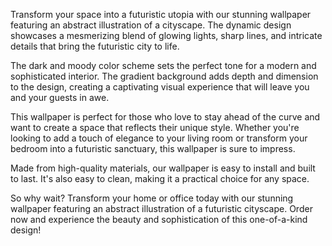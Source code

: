 <!--
Write me content for website with wallpaper "A wallpaper featuring an abstract illustration of a futuristic cityscape, with glowing lights and a dark and moody color scheme, set against a gradient background."
-->

<!--font:Montserrat-->

Transform your space into a futuristic utopia with our stunning wallpaper featuring an abstract illustration of a cityscape. The dynamic design showcases a mesmerizing blend of glowing lights, sharp lines, and intricate details that bring the futuristic city to life.

The dark and moody color scheme sets the perfect tone for a modern and sophisticated interior. The gradient background adds depth and dimension to the design, creating a captivating visual experience that will leave you and your guests in awe.

This wallpaper is perfect for those who love to stay ahead of the curve and want to create a space that reflects their unique style. Whether you're looking to add a touch of elegance to your living room or transform your bedroom into a futuristic sanctuary, this wallpaper is sure to impress.

Made from high-quality materials, our wallpaper is easy to install and built to last. It's also easy to clean, making it a practical choice for any space.

So why wait? Transform your home or office today with our stunning wallpaper featuring an abstract illustration of a futuristic cityscape. Order now and experience the beauty and sophistication of this one-of-a-kind design!
